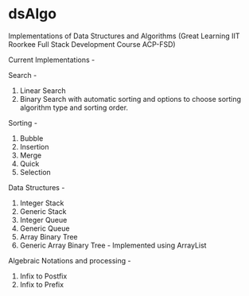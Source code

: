 # dsAlgo
Implementations of Data Structures and Algorithms (Great Learning IIT Roorkee Full Stack Development Course ACP-FSD)

Current Implementations -

Search -
1. Linear Search
2. Binary Search with automatic sorting and options to choose sorting algorithm type and sorting order.

Sorting -
1. Bubble
2. Insertion
3. Merge
4. Quick
5. Selection

Data Structures -
1. Integer Stack
2. Generic Stack
3. Integer Queue
4. Generic Queue
5. Array Binary Tree
6. Generic Array Binary Tree - Implemented using ArrayList


Algebraic Notations and processing - 
1. Infix to Postfix
2. Infix to Prefix
